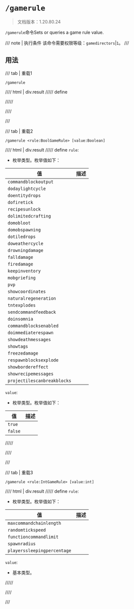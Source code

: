 # `/gamerule`

> 文档版本：1.20.80.24

`/gamerule`命令Sets or queries a game rule value.

/// note | 执行条件
该命令需要权限等级：`gamedirectors`|`1`。
///

## 用法

/// tab | 重载1
```mcfunction
/gamerule
```

//// html | div.result
///// define

/////

////

///

/// tab | 重载2
```mcfunction
/gamerule <rule:BoolGameRule> [value:Boolean]
```

//// html | div.result
///// define
`rule`: <!-- md:samp BoolGameRule -->

- 枚举类型。枚举值如下：

|值|描述|
|---|---|
|`commandblockoutput`||
|`dodaylightcycle`||
|`doentitydrops`||
|`dofiretick`||
|`recipesunlock`||
|`dolimitedcrafting`||
|`domobloot`||
|`domobspawning`||
|`dotiledrops`||
|`doweathercycle`||
|`drowningdamage`||
|`falldamage`||
|`firedamage`||
|`keepinventory`||
|`mobgriefing`||
|`pvp`||
|`showcoordinates`||
|`naturalregeneration`||
|`tntexplodes`||
|`sendcommandfeedback`||
|`doinsomnia`||
|`commandblocksenabled`||
|`doimmediaterespawn`||
|`showdeathmessages`||
|`showtags`||
|`freezedamage`||
|`respawnblocksexplode`||
|`showbordereffect`||
|`showrecipemessages`||
|`projectilescanbreakblocks`||


`value`: <!-- md:samp Boolean -->

- 枚举类型。枚举值如下：

|值|描述|
|---|---|
|`true`||
|`false`||



/////

////

///

/// tab | 重载3
```mcfunction
/gamerule <rule:IntGameRule> [value:int]
```

//// html | div.result
///// define
`rule`: <!-- md:samp IntGameRule -->

- 枚举类型。枚举值如下：

|值|描述|
|---|---|
|`maxcommandchainlength`||
|`randomtickspeed`||
|`functioncommandlimit`||
|`spawnradius`||
|`playerssleepingpercentage`||


`value`: <!-- md:samp int -->

- 基本类型。


/////

////

///
